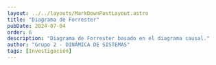 ```yaml
---
layout: ../../layouts/MarkDownPostLayout.astro
title: "Diagrama de Forrester"
pubDate: 2024-07-04
order: 6
description: "Diagrama de Forrester basado en el diagrama causal."
author: "Grupo 2 - DINÁMICA DE SISTEMAS"
tags: [Investigación]
---
```


<div class="img-container"></div>

<style>
  .img-container {
    background-image: url("/DiagramaF.JPG");
    background-position: center;
    background-size: cover;
    background-position-y: 0;
    height: 490px;
    width: 760px;
    margin-block: 10px 40px;
  }
</style>
